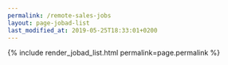 ```yaml
---
permalink: /remote-sales-jobs
layout: page-jobad-list
last_modified_at: 2019-05-25T18:33:01+0200
---
```

{% include render_jobad_list.html permalink=page.permalink %}
